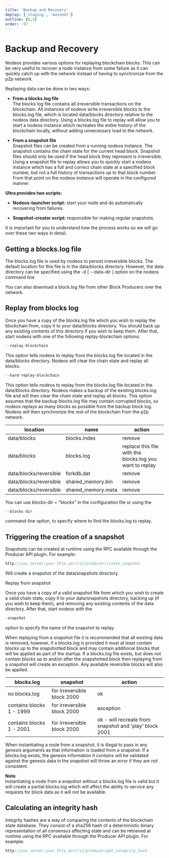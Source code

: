 ```yaml
---
title: 'Backup and Recovery'
deploy: ['staging', 'mainnet']
outline: [0,4]
order: -97
---
```


# Backup and Recovery

Nodeos provides various options for replaying blockchain blocks. This can be very useful to recover a node instance from some failure as it can quickly catch up with the network instead of having to synchronize from the p2p network.

Replaying data can be done in two ways:

*   **From a blocks.log file**  
    The blocks log file contains all irreversible transactions on the blockchain. All instances of nodeos write irreversible blocks to the blocks.log file, which is located data/blocks directory relative to the nodeos data directory. Using a blocks.log file to replay will allow you to start a nodeos instance which recreates the entire history of the blockchain locally, without adding unnecessary load to the network.
    
*   **From a snapshot file**  
    Snapshot files can be created from a running nodeos instance. The snapshot contains the chain state for the current head block. Snapshot files should only be used if the head block they represent is irreversible. Using a snapshot file to replay allows you to quickly start a nodeos instance which has a full and correct chain state at a specified block number, but not a full history of transactions up to that block number. From that point on the nodeos instance will operate in the configured manner.
    

**Ultra provides two scripts:** 

*   **Nodeos-launcher script:** start your node and do automatically recovering from failures. 
    
*   **Snapshot-creator script:** responsible for making regular snapshots. 
    

It is important for you to understand how the process works so we will go over these two ways in detail.

## Getting a blocks.log file

The blocks.log file is used by nodeos to persist irreversible blocks. The default location for this file is in the data/blocks directory. However, the data directory can be specified using the -d \[ --data-dir \] option on the nodeos command line

You can also download a block.log file from other Block Producers over the network.

## Replay from blocks log

Once you have a copy of the blocks.log file which you wish to replay the blockchain from, copy it to your data/blocks directory. You should back up any existing contents of this directory if you wish to keep them. After that, start nodeos with one of the following replay-blockchain options:

```typescript
--replay-blockchain
```

This option tells nodeos to replay from the blocks.log file located in the data/blocks directory. Nodeos will clear the chain state and replay all blocks.

```typescript
--hard-replay-blockchain
```

This option tells nodeos to replay from the blocks.log file located in the data/blocks directory. Nodeos makes a backup of the existing blocks.log file and will then clear the chain state and replay all blocks. This option assumes that the backup blocks.log file may contain corrupted blocks, so nodeos replays as many blocks as possible from the backup block log. Nodeos will then synchronize the rest of the blockchain from the p2p network.

| location               | name               | action                                                   |
| ---------------------- | ------------------ | -------------------------------------------------------- |
| data/blocks            | blocks.index       | remove                                                   |
| data/blocks            | blocks.log         | replace this file with the blocks.log you want to replay |
| data/blocks/reversible | forkdb.dat         | remove                                                   |
| data/blocks/reversible | shared_memory.bin  | remove                                                   |
| data/blocks/reversible | shared_memory.meta | remove                                                   |


You can use blocks-dir = "blocks" in the configuration file or using the

```typescript
--blocks-dir
```

command-line option, to specify where to find the blocks.log to replay.

## Triggering the creation of a snapshot

Snapshots can be created at runtime using the RPC available through the Producer API plugin. For example:

```typescript
http://you_server:your_http_port/v1/producer/create_snapshot
```

Will create a snapshot of the data/snapshots directory.

Replay from snapshot

Once you have a copy of a valid snapshot file from which you wish to create a valid chain state, copy it to your data/snapshots directory, backing up (if you wish to keep them), and removing any existing contents of the data directory. After that, start nodeos with the

```typescript
-snapshot
```

option to specify the name of the snapshot to replay.

When replaying from a snapshot file it is recommended that all existing data is removed, however, if a blocks.log is provided it must at least contain blocks up to the snapshotted block and may contain additional blocks that will be applied as part of the startup. If a blocks.log file exists, but does not contain blocks up to and/or after the snapshotted block then replaying from a snapshot will create an exception. Any available reversible blocks will also be applied.

| blocks.log               | snapshot                    | action                                                 |
| ------------------------ | --------------------------- | ------------------------------------------------------ |
| no blocks.log            | for irreversible block 2000 | ok                                                     |
| contains blocks 1 - 1999 | for irreversible block 2000 | exception                                              |
| contains blocks 1 - 2001 | for irreversible block 2000 | ok - will recreate from snapshot and 'play' block 2001 |

When instantiating a node from a snapshot, it is illegal to pass in any _genesis_ arguments as that information is loaded from a snapshot. If a blocks.log exists, the genesis information it contains will be validated against the genesis data in the snapshot will throw an error if they are not consistent.

**Note**  
Instantiating a node from a snapshot without a blocks.log file is valid but it will create a partial blocks.log which will affect the ability to service any requests for block data as it will not be available.

## Calculating an integrity hash

Integrity hashes are a way of comparing the contents of the blockchain state database. They consist of a sha256 hash of a deterministic binary representation of all consensus affecting state and can be retrieved at runtime using the RPC available through the Producer API plugin. For example:

```typescript
http://you_server:your_http_port/v1/producer/get_integrity_hash
```